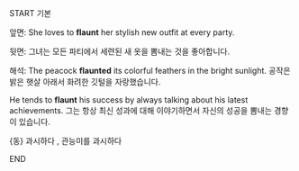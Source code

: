 START
기본

앞면:
She loves to **flaunt** her stylish new outfit at every party.


뒷면:
그녀는 모든 파티에서 세련된 새 옷을 뽐내는 것을 좋아합니다.


해석:
The peacock **flaunted** its colorful feathers in the bright sunlight.
공작은 밝은 햇살 아래서 화려한 깃털을 자랑했습니다.

He tends to **flaunt** his success by always talking about his latest achievements.
그는 항상 최신 성과에 대해 이야기하면서 자신의 성공을 뽐내는 경향이 있습니다.

{동} 과시하다 , 관능미를 과시하다
<!--ID: 1740737819906-->
END